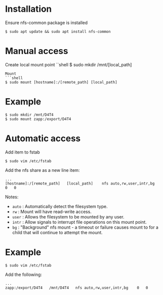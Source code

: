 # Installation
Ensure nfs-common package is installed
```shell
$ sudo apt update && sudo apt install nfs-common
```

# Manual access
Create local mount point
``shell
$ sudo mkdir /mnt/[local_path]
```
Mount
```shell
$ sudo mount [hostname]:/[remote_path] [local_path]
```

# Example
```shell
$ sudo mkdir /mnt/D4T4
$ sudo mount zapp:/export/D4T4
```

# Automatic access
Add item to fstab
```shell
$ sudo vim /etc/fstab
```
Add the nfs share as a new line item:
```shell
...
[hostname]:/[remote_path]	[local_path]	nfs	auto,rw,user,intr,bg	0	0
```
Notes:
* `auto` : Automatically detect the filesystem type. 
* `rw` : Mount will have read-write access.
* `user` : Allows the filesystem to be mounted by any user.
* `intr` : Allow signals to interrupt file operations on this mount point.
* `bg` : "Background" nfs mount - a timeout or failure causes mount to for a child that will continue to attempt the mount.


# Example
```shell
$ sudo vim /etc/fstab
```
Add the following:
```shell
...
zapp:/export/D4T4	/mnt/D4T4	nfs	auto,rw,user,intr,bg	0	0
```
